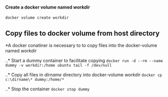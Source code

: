 #### Create a docker volume named *workdir*
`docker volume create workdir`
## Copy files to docker volume from host directory
*A docker conatiner is necessary to to copy files into the docker-volume named *workdir*

..* Start a dummy container to facilitate copying `docker run -d --rm --name dummy -v workdir:/home ubuntu tail -f /dev/null`

..* Copy all files in *dirname* directory into docker-volume *workdir* `docker cp c:\dirname\* dummy:/home/*`

..* Stop the container `docker stop dummy`

